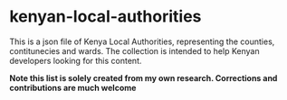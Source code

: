 # kenyan-local-authorities

This is a json file of Kenya Local Authorities, representing the counties, contitunecies and wards.
The collection is intended to help Kenyan developers looking for this content.

**Note this list is solely created from my own research. Corrections and contributions are much welcome**

